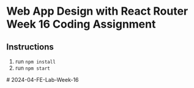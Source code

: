 # Web App Design with React Router Week 16 Coding Assignment

## Instructions 

1.	run ```npm install```
2. run ```npm start```




#   2 0 2 4 - 0 4 - F E - L a b - W e e k - 1 6  
 